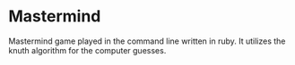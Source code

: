 # Mastermind
Mastermind game played in the command line written in ruby. 
It utilizes the knuth algorithm for the computer guesses.
